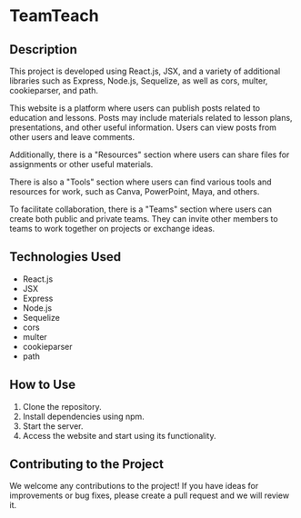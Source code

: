 # TeamTeach

## Description

This project is developed using React.js, JSX, and a variety of additional libraries such as Express, Node.js, Sequelize, as well as cors, multer, cookieparser, and path.

This website is a platform where users can publish posts related to education and lessons. Posts may include materials related to lesson plans, presentations, and other useful information. Users can view posts from other users and leave comments.

Additionally, there is a "Resources" section where users can share files for assignments or other useful materials.

There is also a "Tools" section where users can find various tools and resources for work, such as Canva, PowerPoint, Maya, and others.

To facilitate collaboration, there is a "Teams" section where users can create both public and private teams. They can invite other members to teams to work together on projects or exchange ideas.

## Technologies Used

- React.js
- JSX
- Express
- Node.js
- Sequelize
- cors
- multer
- cookieparser
- path

## How to Use

1. Clone the repository.
2. Install dependencies using npm.
3. Start the server.
4. Access the website and start using its functionality.

## Contributing to the Project

We welcome any contributions to the project! If you have ideas for improvements or bug fixes, please create a pull request and we will review it.

